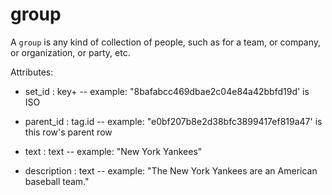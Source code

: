 # group

A `group` is any kind of collection of people, such as for a team, or company, or organization, or party, etc.

Attributes:

* set_id : key+ -- example: "8bafabcc469dbae2c04e84a42bbfd19d' is ISO

* parent_id : tag.id -- example: "e0bf207b8e2d38bfc3899417ef819a47' is this row's parent row

* text : text -- example: "New York Yankees"

* description : text -- example: "The New York Yankees are an American baseball team."
